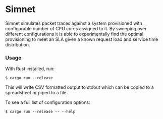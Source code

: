 # Simnet

Simnet simulates packet traces against a system provisioned with configurable
number of CPU cores assigned to it. By sweeping over different configurations it
is able to experimentally find the optimal provisioning to meet an SLA given a
known request load and service time distribution.


### Usage

With Rust installed, run:

    $ cargo run --release

This will write CSV formatted output to stdout which can be copied to a
spreadsheet or piped to a file.

To see a full list of configuration options:

    $ cargo run --release -- --help